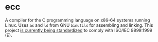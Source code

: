 # ecc
A compiler for the C programming language on x86-64 systems running Linux. Uses `as` and `ld` from GNU `binutils` for assembling and linking. This project [is currently being standardized]([https://github.com/ajaxvp/ecc/issues/2](https://github.com/ajaxvp/ecc/issues?q=is%3Aissue%20state%3Aopen%20label%3Astd)) to comply with ISO/IEC 9899:1999 (E).
